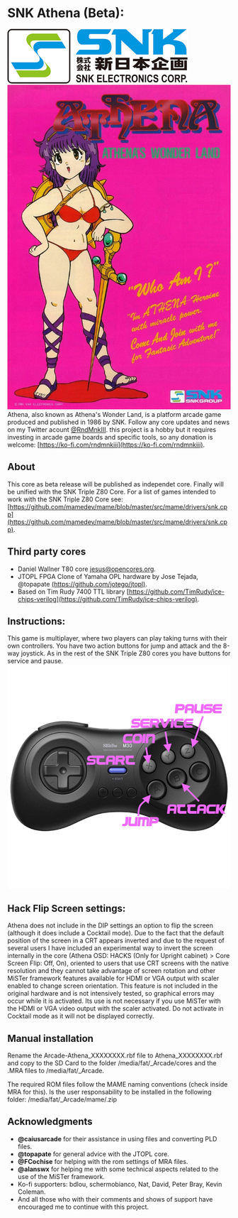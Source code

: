 # SNK Athena (Beta):
![SNK logo](/docs/snk_corp_logo.png)
![Game Flyer](/docs/Athena_flyer.png)
Athena, also known as Athena's Wonder Land, is a platform arcade game produced and published in 1986 by SNK.
Follow any core updates and news on my Twitter acount [@RndMnkIII](https://twitter.com/RndMnkIII). this project is a hobby but it requires investing in arcade game boards and specific tools, so any donation is welcome: [https://ko-fi.com/rndmnkiii](https://ko-fi.com/rndmnkiii).

## About
This core as beta release will be published as independet core. Finally will be unified with the SNK Triple Z80 Core. For a list of games intended to work with the SNK Triple Z80 Core see:
[https://github.com/mamedev/mame/blob/master/src/mame/drivers/snk.cpp](https://github.com/mamedev/mame/blob/master/src/mame/drivers/snk.cpp).  

## Third party cores
* Daniel Wallner T80 core [jesus@opencores.org](https://opencores.org/projects/t80).
* JTOPL FPGA Clone of Yamaha OPL hardware by Jose Tejada, @topapate [(https://github.com/jotego/jtopl)](https://github.com/jotego/jtopl).
* Based on Tim Rudy 7400 TTL library [https://github.com/TimRudy/ice-chips-verilog](https://github.com/TimRudy/ice-chips-verilog).

## Instructions:
This game is multiplayer, where two players can play taking turns with their own controllers. You have two action buttons for jump and attack and the 8-way joystick. As in the rest of the SNK Triple Z80 cores you have buttons for service and pause.
![gamepad buttons](/docs/Athena_btn_map.jpg)

## Hack Flip Screen settings:
Athena does not include in the DIP settings an option to flip the screen (although it does include a Cocktail mode). Due to the fact that the default position of the screen in a CRT appears inverted and due to the request of several users I have included an experimental way to invert the screen internally in the core (Athena OSD: HACKS (Only for Upright cabinet) > Core Screen Flip: Off, On), oriented to users that use CRT screens with the native resolution and they cannot take advantage of screen rotation and other MiSTer framework features available for HDMI or VGA output with scaler enabled to change screen orientation. This feature is not included in the original hardware and is not intensively tested, so graphical errors may occur while it is activated. Its use is not necessary if you use MiSTer with the HDMI or VGA video output with the scaler activated. Do not activate in Cocktail mode as it will not be displayed correctly.

## Manual installation
Rename the Arcade-Athena_XXXXXXXX.rbf file to Athena_XXXXXXXX.rbf and copy to the SD Card to the folder  /media/fat/_Arcade/cores and the .MRA files to /media/fat/_Arcade.

The required ROM files follow the MAME naming conventions (check inside MRA for this). Is the user responsability to be installed in the following folder:
/media/fat/_Arcade/mame/<mame rom>.zip

## Acknowledgments
* __@caiusarcade__ for their assistance in using files and converting PLD files.
* __@topapate__ for general advice with the JTOPL core.
* __@FCochise__ for helping with the rom settings of MRA files.
* __@alanswx__ for helping me with some technical aspects related to the use of the MiSTer framework.
* Ko-fi supporters: bdlou, schermobianco, Nat, David, Peter Bray, Kevin Coleman.
* And all those who with their comments and shows of support have encouraged me to continue with this project.


